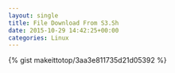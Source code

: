 ```yaml
---
layout: single                                                                                                              
title: File Download From S3.Sh                                                                                                                       
date: 2015-10-29 14:42:25+00:00                                                                                                                        
categories: Linux                                                                                                                
---                                                                                                                              
```


{% gist makeittotop/3aa3e811735d21d05392 %}                                                                                                           

